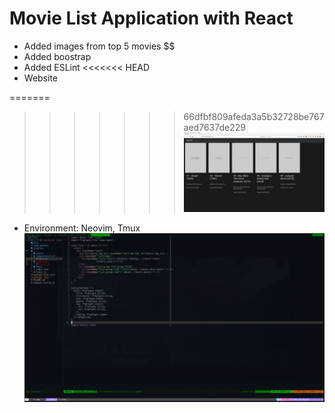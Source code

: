 # Movie List Application with React

- Added images from top 5 movies $$
- Added boostrap
- Added ESLint
<<<<<<< HEAD
- Website

=======
>>>>>>> 66dfbf809afeda3a5b32728be767aed7637de229
  ![alt progres-1](https://github.com/makyfj/movieList-React/blob/main/progress/movieList-1.png?raw=true)

- Environment: Neovim, Tmux
  ![alt progres-1](https://github.com/makyfj/movieList-React/blob/main/progress/movieList-2.png?raw=true)
